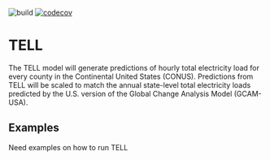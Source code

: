 ![build](https://github.com/IMMM-SFA/tell/workflows/build/badge.svg) [![codecov](https://codecov.io/gh/IMMM-SFA/tell/branch/package/graph/badge.svg?token=URP1KWRI6U)](https://codecov.io/gh/IMMM-SFA/tell)

# TELL
The TELL model will generate predictions of hourly total electricity load for every county in the Continental United States (CONUS). Predictions from TELL will be scaled to match the annual state-level total electricity loads predicted by the U.S. version of the Global Change Analysis Model (GCAM-USA).

## Examples
Need examples on how to run TELL
